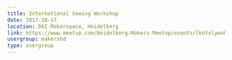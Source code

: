 ```yaml
---
title: International Sewing Workshop
date: 2017-10-17
location: DAI Makerspace, Heidelberg
link: https://www.meetup.com/Heidelberg-Makers-Meetup/events/lkntvlywnbwb/
usergroup: makershd
type: usergroup
---
```

